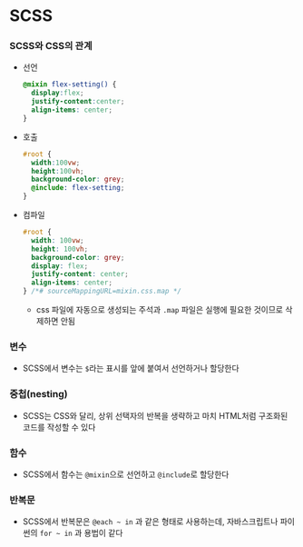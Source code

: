 # SCSS
### SCSS와 CSS의 관계
- 선언
  ```scss
  @mixin flex-setting() {
    display:flex;
    justify-content:center;
    align-items: center;
  }
  ```
- 호출
  ```scss
  #root {
    width:100vw;
    height:100vh;
    background-color: grey;
    @include: flex-setting;
  }
  ```

- 컴파일
  ```css
  #root {
    width: 100vw;
    height: 100vh;
    background-color: grey;
    display: flex;
    justify-content: center;
    align-items: center;
  } /*# sourceMappingURL=mixin.css.map */
  ```
  - css 파일에 자동으로 생성되는 주석과 `.map` 파일은 실행에 필요한 것이므로 삭제하면 안됨

### 변수
- SCSS에서 변수는 `$`라는 표시를 앞에 붙여서 선언하거나 할당한다 

### 중첩(nesting)
-  SCSS는 CSS와 달리, 상위 선택자의 반복을 생략하고 마치 HTML처럼 구조화된 코드를 작성할 수 있다

### 함수
- SCSS에서 함수는 `@mixin`으로 선언하고 `@include`로 할당한다

### 반복문 
- SCSS에서 반복문은 `@each ~ in` 과 같은 형태로 사용하는데, 자바스크립트나 파이썬의 `for ~ in` 과 용법이 같다
